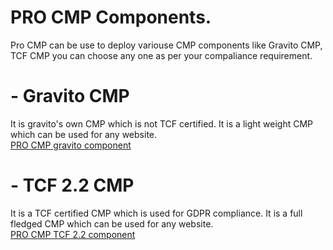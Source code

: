 # PRO CMP Components.
Pro CMP can be use to deploy variouse CMP  components like Gravito CMP, TCF CMP you can choose any one as per your compaliance requirement.
# - Gravito CMP
It is gravito's own CMP which is not TCF certified. It is a light weight CMP which can be used for any website.   
[PRO CMP gravito component](./Components/GravitoCMP/gravito_cmp.md)
# - TCF 2.2 CMP 
It is a TCF certified CMP which is used for GDPR compliance. It is a full fledged CMP which can be used for any website.    
[PRO CMP TCF 2.2 component](./Components/TCFCMP/tcf_cmp.md)
